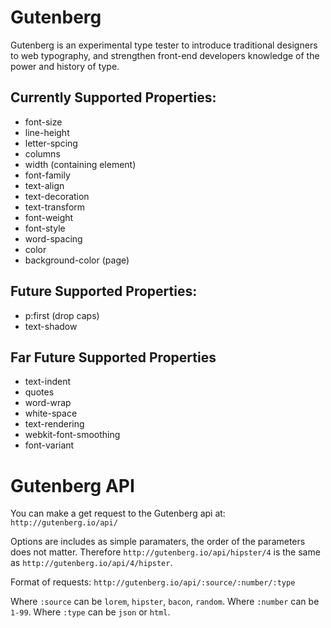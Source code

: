 Gutenberg
=========

Gutenberg is an experimental type tester to introduce traditional designers to web typography, and strengthen front-end developers knowledge of the power and history of type.

## Currently Supported Properties:
- font-size
- line-height
- letter-spcing
- columns
- width (containing element)
- font-family
- text-align
- text-decoration
- text-transform
- font-weight
- font-style
- word-spacing
- color
- background-color (page)

## Future Supported Properties:
- p:first (drop caps)
- text-shadow


## Far Future Supported Properties
- text-indent
- quotes
- word-wrap
- white-space
- text-rendering
- webkit-font-smoothing
- font-variant

# Gutenberg API

You can make a get request to the Gutenberg api at: `http://gutenberg.io/api/`

Options are includes as simple paramaters, the order of the parameters does not matter. Therefore `http://gutenberg.io/api/hipster/4` is the same as `http://gutenberg.io/api/4/hipster`.

Format of requests: `http://gutenberg.io/api/:source/:number/:type`

Where `:source` can be `lorem`, `hipster`, `bacon`, `random`.  Where `:number` can be `1-99`. Where `:type` can be `json` or `html`. 
